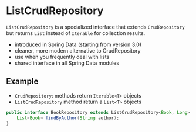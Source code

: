 # ListCrudRepository

`ListCrudRepository` is a specialized interface that extends `CrudRepository` but returns `List` instead of `Iterable` for collection results.

- introduced in Spring Data (starting from version 3.0)
- cleaner, more modern alternative to CrudRepository
- use when you frequently deal with lists
- shared interface in all Spring Data modules

## Example

- `CrudRepository`: methods return `Iterable<T>` objects
- `ListCrudRepository` method return a `List<T>` objects

```java
public interface BookRepository extends ListCrudRepository<Book, Long> {
    List<Book> findByAuthor(String author);
}
```
